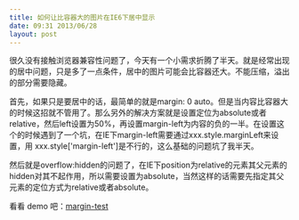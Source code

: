 ```yaml
---
title: 如何让比容器大的图片在IE6下居中显示
date: 09:31 2013/06/28
layout: post
---
```

很久没有接触浏览器兼容性问题了，今天有一个小需求折腾了半天。就是经常出现的居中问题，只是多了一点条件，居中的图片可能会比容器还大。不能压缩，溢出的部分需要隐藏。


首先，如果只是要居中的话，最简单的就是margin: 0 auto。但是当内容比容器大的时候这招就不管用了。那么另外的解决方案就是设置定位为absolute或者relative，然后left设置为50%，再设置margin-left为内容的负的一半。在设置这个的时候遇到了一个坑，在IE下margin-left需要通过xxx.style.marginLeft来设置，用 xxx.style['margin-left']是不行的，这么基础的问题坑了我半天。


然后就是overflow:hidden的问题了，在IE下position为relative的元素其父元素的hidden对其不起作用，所以需要设置为absolute，当然这样的话需要先指定其父元素的定位方式为relative或者absolute。


看看 demo 吧：[margin-test](http://yutingzhao.com/resources/demos/iecss/margin-test.html "margin-test")